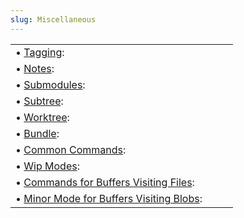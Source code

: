 ```yaml
---
slug: Miscellaneous
---
```


|                                                                                               |    |    |
| :-------------------------------------------------------------------------------------------- | -- | :- |
| • [Tagging](/docs/magit/Tagging):                                                             |    |    |
| • [Notes](/docs/magit/Notes):                                                                 |    |    |
| • [Submodules](/docs/magit/Submodules):                                                       |    |    |
| • [Subtree](/docs/magit/Subtree):                                                             |    |    |
| • [Worktree](/docs/magit/Worktree):                                                           |    |    |
| • [Bundle](/docs/magit/Bundle):                                                               |    |    |
| • [Common Commands](/docs/magit/Common-Commands):                                             |    |    |
| • [Wip Modes](/docs/magit/Wip-Modes):                                                         |    |    |
| • [Commands for Buffers Visiting Files](/docs/magit/Commands-for-Buffers-Visiting-Files):     |    |    |
| • [Minor Mode for Buffers Visiting Blobs](/docs/magit/Minor-Mode-for-Buffers-Visiting-Blobs): |    |    |
